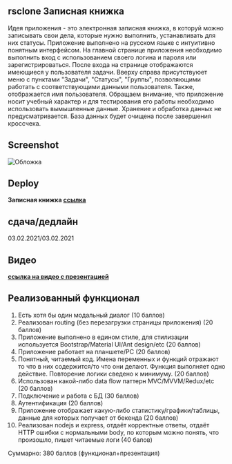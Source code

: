 ## rsclone Записная книжка

Идея приложения - это электронная записная книжка, в которуй можно записывать свои дела, которые нужно выполнить, устанавливать для них статусы.
Приложение выполнено на русском языке с интуитивно понятным интерфейсом.
На главной странице приложения необходимо выполнить вход с использованием своего логина и пароля или зарегистрироваться.
После входа на странице отображаются имеющиеся у пользователя задачи.
Вверху справа присутствуюет меню с пунктами "Задачи", "Статусы", "Группы", позволяющими работать с соответствующими данными пользователя. Также, отображается имя пользователя.
Обращаем внимание, что приложение носит учебный характер и для тестирования его работы необходимо использовать вымышленные данные. Хранение и обработка данных не предусматривается. База данных будет очищена после завершения кроссчека.  

## Screenshot

![Обложка](https://user-images.githubusercontent.com/69853892/106922390-14c3fb00-671e-11eb-8d11-68c88e3a21a8.png)

## Deploy

**Записная книжка [ссылка](http://u91997.na4u.ru/)** 

## сдача/дедлайн

03.02.2021/03.02.2021

## Видео

**[ссылка на видео с презентацией](https://youtu.be/8Y5bB-UE5Lw)**

## Реализованный функционал

1. Есть хотя бы один модальный диалог (10 баллов)
2. Реализован routing (без перезагрузки страницы приложения) (20 баллов)
3. Приложение выполнено в едином стиле, для стилизации используется Bootstrap/Material UI/Ant design/etc (20 баллов)
4. Приложение работает на планшете/PC (20 баллов)
5. Понятный, читаемый код. Имена переменных и функций отражают то что в них содержится/то что они делают. Функция выполняет одно действие. Повторение логики сведено к минимуму. (20 баллов)
6. Использован какой-либо data flow паттерн MVC/MVVM/Redux/etc (20 баллов)
7. Подключение и работа с БД (30 баллов)
8. Аутентификация (20 баллов)
9. Приложение отображает какую-либо статистику/графики/таблицы, данные для которых получает от бекенда (20 баллов)
10. Реализован nodejs и express, отдаёт корректные ответы, отдаёт HTTP ошибки с нормальными body, по которым можно понять, что произошло, пишет читаемые логи (40 балов)

Суммарно: 380 баллов (функционал+презентация)